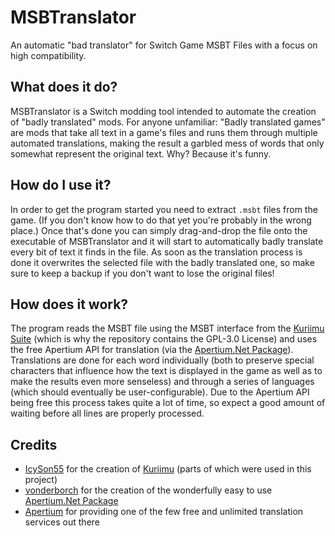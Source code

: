 # MSBTranslator
An automatic "bad translator" for Switch Game MSBT Files with a focus on high compatibility.

## What does it do?

MSBTranslator is a Switch modding tool intended to automate the creation of "badly translated" mods. For anyone unfamiliar: "Badly translated games" are mods that take all text in a game's files and runs them through multiple automated translations, making the result a garbled mess of words that only somewhat represent the original text. Why? Because it's funny.

## How do I use it?

In order to get the program started you need to extract `.msbt` files from the game. (If you don't know how to do that yet you're probably in the wrong place.) Once that's done you can simply drag-and-drop the file onto the executable of MSBTranslator and it will start to automatically badly translate every bit of text it finds in the file. As soon as the translation process is done it overwrites the selected file with the badly translated one, so make sure to keep a backup if you don't want to lose the original files!

## How does it work?

The program reads the MSBT file using the MSBT interface from the [Kuriimu Suite](https://github.com/IcySon55/Kuriimu) (which is why the repository contains the GPL-3.0 License) and uses the free Apertium API for translation (via the [Apertium.Net Package](https://github.com/vonderborch/Apertium.Net)). Translations are done for each word individually (both to preserve special characters that influence how the text is displayed in the game as well as to make the results even more senseless) and through a series of languages (which should eventually be user-configurable). Due to the Apertium API being free this process takes quite a lot of time, so expect a good amount of waiting before all lines are properly processed.

## Credits

- [IcySon55](https://github.com/IcySon55) for the creation of [Kuriimu](https://github.com/IcySon55/Kuriimu) (parts of which were used in this project)
- [vonderborch](https://github.com/vonderborch) for the creation of the wonderfully easy to use [Apertium.Net Package](https://github.com/vonderborch/Apertium.Net)
- [Apertium](https://apertium.org/) for providing one of the few free and unlimited translation services out there